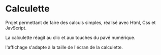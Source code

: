 # Calculette

Projet permettant de faire des calculs simples, réalisé avec Html, Css et JavScript.

La calculette réagit au clic et aux touches du pavé numérique.

l'affichage s'adapte à la taille de l'écran de la calculette.
